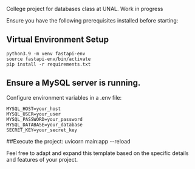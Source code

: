 College project for databases class at UNAL. Work in progress


Ensure you have the following prerequisites installed before starting:


## Virtual Environment Setup

	python3.9 -m venv fastapi-env 
	source fastapi-env/bin/activate
	pip install -r requirements.txt


## Ensure a MySQL server is running.
Configure environment variables in a .env file: 

	MYSQL_HOST=your_host 
	MYSQL_USER=your_user 
	MYSQL_PASSWORD=your_password 
	MYSQL_DATABASE=your_database
	SECRET_KEY=your_secret_key


##Execute the project:
	uvicorn main:app --reload

Feel free to adapt and expand this template based on the specific details and features of your project.
